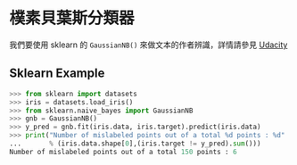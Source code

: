 # 樸素貝葉斯分類器

我們要使用 sklearn 的 `GaussianNB()` 來做文本的作者辨識，詳情請參見 [Udacity](https://classroom.udacity.com/courses/ud120/lessons/2254358555/concepts/30109586140923#)

## Sklearn Example

```python
>>> from sklearn import datasets
>>> iris = datasets.load_iris()
>>> from sklearn.naive_bayes import GaussianNB
>>> gnb = GaussianNB()
>>> y_pred = gnb.fit(iris.data, iris.target).predict(iris.data)
>>> print("Number of mislabeled points out of a total %d points : %d"
...       % (iris.data.shape[0],(iris.target != y_pred).sum()))
Number of mislabeled points out of a total 150 points : 6

```